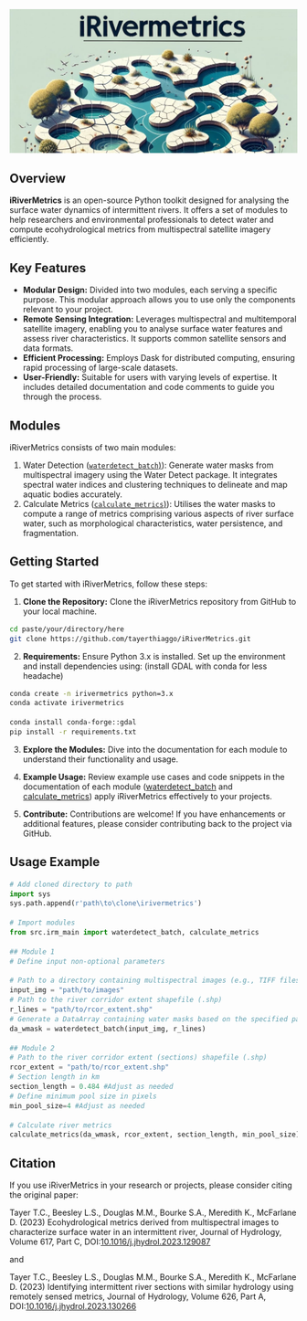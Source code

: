 ![Alt text](docs/logo.jpg)
## Overview

**iRiverMetrics** is an open-source Python toolkit designed for analysing the surface water dynamics of intermittent rivers. It offers a set of modules to help researchers and environmental professionals to detect water and compute ecohydrological metrics from multispectral satellite imagery efficiently.

## Key Features

- **Modular Design:** Divided into two modules, each serving a specific purpose. This modular approach allows you to use only the components relevant to your project.
- **Remote Sensing Integration:** Leverages multispectral and multitemporal satellite imagery, enabling you to analyse surface water features and assess river characteristics. It supports common satellite sensors and data formats.
- **Efficient Processing:** Employs Dask for distributed computing, ensuring rapid processing of large-scale datasets.
- **User-Friendly:** Suitable for users with varying levels of expertise. It includes detailed documentation and code comments to guide you through the process.

## Modules

iRiverMetrics consists of two main modules:

1. Water Detection ([`waterdetect_batch`)](docs/module1.md)): Generate water masks from multispectral imagery using the Water Detect package. It integrates spectral water indices and clustering techniques to delineate and map aquatic bodies accurately.
2. Calculate Metrics ([`calculate_metrics`)](docs/module2.md)): Utilises the water masks to compute a range of metrics comprising various aspects of river surface water, such as morphological characteristics, water persistence, and fragmentation.

## Getting Started

To get started with iRiverMetrics, follow these steps:

1. **Clone the Repository:** Clone the iRiverMetrics repository from GitHub to your local machine.
```bash
cd paste/your/directory/here
git clone https://github.com/tayerthiaggo/iRiverMetrics.git
```

2. **Requirements:** Ensure Python 3.x is installed. Set up the environment and install dependencies using:
(install GDAL with conda for less headache)
```bash
conda create -n irivermetrics python=3.x
conda activate irivermetrics

conda install conda-forge::gdal
pip install -r requirements.txt
```

3. **Explore the Modules:** Dive into the documentation for each module to understand their functionality and usage.

4. **Example Usage:** Review example use cases and code snippets in the documentation of each module ([waterdetect_batch](docs/module1.md) and [calculate_metrics](docs/module2.md)) apply iRiverMetrics effectively to your projects.

5. **Contribute:** Contributions are welcome! If you have enhancements or additional features, please consider contributing back to the project via GitHub.

## Usage Example
```python
# Add cloned directory to path
import sys
sys.path.append(r'path\to\clone\irivermetrics')

# Import modules
from src.irm_main import waterdetect_batch, calculate_metrics

## Module 1
# Define input non-optional parameters

# Path to a directory containing multispectral images (e.g., TIFF files)
input_img = "path/to/images"
# Path to the river corridor extent shapefile (.shp)
r_lines = "path/to/rcor_extent.shp"
# Generate a DataArray containing water masks based on the specified parameters
da_wmask = waterdetect_batch(input_img, r_lines)

## Module 2
# Path to the river corridor extent (sections) shapefile (.shp)
rcor_extent = "path/to/rcor_extent.shp"
# Section length in km
section_length = 0.484 #Adjust as needed
# Define minimum pool size in pixels
min_pool_size=4 #Adjust as needed

# Calculate river metrics
calculate_metrics(da_wmask, rcor_extent, section_length, min_pool_size)
```

## Citation

If you use iRiverMetrics in your research or projects, please consider citing the original paper:

Tayer T.C., Beesley L.S., Douglas M.M., Bourke S.A., Meredith K., McFarlane D. (2023) Ecohydrological metrics derived from multispectral images to characterize surface water in an intermittent river, Journal of Hydrology, Volume 617, Part C, DOI:[10.1016/j.jhydrol.2023.129087](https://doi.org/10.1016/j.jhydrol.2023.129087)

and 

Tayer T.C., Beesley L.S., Douglas M.M., Bourke S.A., Meredith K., McFarlane D. (2023) Identifying intermittent river sections with similar hydrology using remotely sensed metrics, Journal of Hydrology, Volume 626, Part A, DOI:[10.1016/j.jhydrol.2023.130266](https://doi.org/10.1016/j.jhydrol.2023.130266)